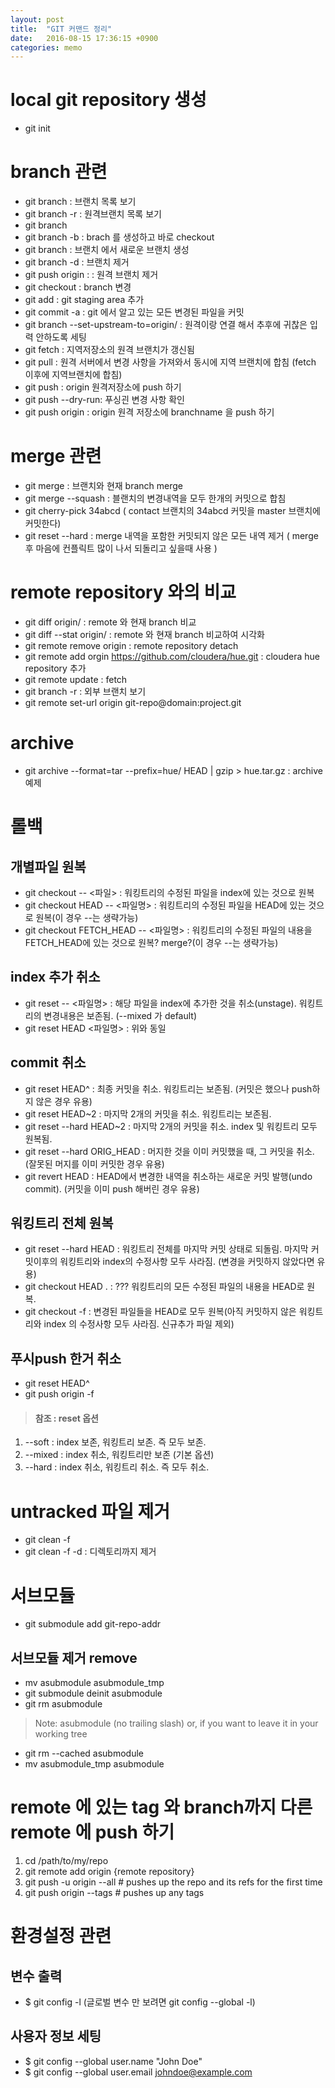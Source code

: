 ```yaml
---
layout: post
title:  "GIT 커맨드 정리"
date:   2016-08-15 17:36:15 +0900
categories: memo
---
```


local git repository 생성
========================

* git init

branch 관련
========================

* git branch : 브랜치 목록 보기
* git branch -r : 원격브랜치 목록 보기
* git branch <new branch name>
* git branch <new branch name> -b : brach 를 생성하고 바로 checkout
* git branch <new branch name><org branch name> : <org branch name> 브랜치 에서 새로운 <new branch name> 브랜치 생성
* git branch -d <branch name> : 브랜치 제거
* git push origin :<branch name> : 원격 브랜치 제거
* git checkout <branch name> : branch 변경
* git add <filename> : git staging area 추가
* git commit -a : git 에서 알고 있는 모든 변경된 파일을 커밋
* git branch --set-upstream-to=origin/<branch> <branch> : <branch> 원격이랑 연결 해서 추후에 귀찮은 입력 안하도록 세팅
* git fetch : 지역저장소의 원격 브랜치가 갱신됨
* git pull : 원격 서버에서 변경 사항을 가져와서 동시에 지역 브랜치에 합침 (fetch 이후에 지역브랜치에 합침)
* git push : origin 원격저장소에 push 하기
* git push --dry-run: 푸싱괸 변경 사항 확인
* git push origin <branchname> : origin 원격 저장소에 branchname 을 push 하기

merge 관련
=========

* git merge <alternate> : <alternate>브랜치와 현재 branch merge
* git merge --squash <alternate> : <alternate> 블랜치의 변경내역을 모두 한개의 커밋으로 합침
* git cherry-pick 34abcd  ( contact 브랜치의 34abcd 커밋을 master 브랜치에 커밋한다)
* git reset --hard : merge 내역을 포함한 커밋되지 않은 모든 내역 제거 ( merge 후 마음에 컨플릭트 많이 나서 되돌리고 싶을때 사용 )

remote repository 와의 비교
=========

* git diff origin/<branchname> : remote 와 현재 branch 비교
* git diff --stat origin/<branchname> : remote 와 현재 branch 비교하여 시각화
* git remote remove origin : remote repository detach
* git remote add orgin https://github.com/cloudera/hue.git : cloudera hue repository 추가
* git remote update : fetch
* git branch -r : 외부 브랜치 보기
* git remote set-url origin git-repo@domain:project.git

archive
=======

* git archive --format=tar --prefix=hue/ HEAD | gzip > hue.tar.gz : archive 예제

롤백
===

개별파일 원복
----------
* git checkout  -- <파일> : 워킹트리의 수정된 파일을 index에 있는 것으로 원복
* git checkout HEAD -- <파일명> : 워킹트리의 수정된 파일을 HEAD에 있는 것으로 원복(이 경우 --는 생략가능)
* git checkout FETCH_HEAD -- <파일명> : 워킹트리의 수정된 파일의 내용을 FETCH_HEAD에 있는 것으로 원복? merge?(이 경우 --는 생략가능)

index 추가 취소
-------------
* git reset -- <파일명> : 해당 파일을 index에 추가한 것을 취소(unstage). 워킹트리의 변경내용은 보존됨. (--mixed 가 default)
* git reset HEAD <파일명> : 위와 동일

commit 취소
----------
* git reset HEAD^ : 최종 커밋을 취소. 워킹트리는 보존됨. (커밋은 했으나 push하지 않은 경우 유용)
* git reset HEAD~2 : 마지막 2개의 커밋을 취소. 워킹트리는 보존됨.
* git reset --hard HEAD~2 : 마지막 2개의 커밋을 취소. index 및 워킹트리 모두 원복됨.
* git reset --hard ORIG_HEAD : 머지한 것을 이미 커밋했을 때,  그 커밋을 취소. (잘못된 머지를 이미 커밋한 경우 유용)
* git revert HEAD : HEAD에서 변경한 내역을 취소하는 새로운 커밋 발행(undo commit). (커밋을 이미 push 해버린 경우 유용)

워킹트리 전체 원복
-------------
* git reset --hard HEAD : 워킹트리 전체를 마지막 커밋 상태로 되돌림. 마지막 커밋이후의 워킹트리와 index의 수정사항 모두 사라짐. (변경을 커밋하지 않았다면 유용)
* git checkout HEAD . : ??? 워킹트리의 모든 수정된 파일의 내용을 HEAD로 원복.
* git checkout -f : 변경된 파일들을 HEAD로 모두 원복(아직 커밋하지 않은 워킹트리와 index 의 수정사항 모두 사라짐. 신규추가 파일 제외)

푸시push 한거 취소
---------------

* git reset HEAD^
* git push origin -f

> #### 참조 : reset 옵션
 1. --soft : index 보존, 워킹트리 보존. 즉 모두 보존.
 2. --mixed : index 취소, 워킹트리만 보존 (기본 옵션)
 3. --hard : index 취소, 워킹트리 취소. 즉 모두 취소.

untracked 파일 제거
=================

* git clean -f
* git clean -f -d : 디렉토리까지 제거

서브모듈
======

* git submodule add git-repo-addr

서브모듈 제거 remove
-----------------

* mv asubmodule asubmodule_tmp
* git submodule deinit asubmodule    
* git rm asubmodule
> Note: asubmodule (no trailing slash)
  or, if you want to leave it in your working tree
* git rm --cached asubmodule
* mv asubmodule_tmp asubmodule

remote 에 있는 tag 와 branch까지 다른 remote 에 push 하기
===================================================

>
1. cd /path/to/my/repo
2. git remote add origin {remote repository}
3. git push -u origin --all # pushes up the repo and its refs for the first time
4. git push origin --tags # pushes up any tags


환경설정 관련
==========

변수 출력
-------
* $ git config -l (글로벌 변수 만 보려면 git config --global -l)

사용자 정보 세팅
------------

* $ git config --global user.name "John Doe"
* $ git config --global user.email johndoe@example.com
